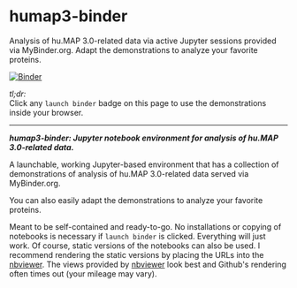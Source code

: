 # humap3-binder
Analysis of hu.MAP 3.0-related data via active Jupyter sessions provided via MyBinder.org. Adapt the demonstrations to analyze your favorite proteins.

[![Binder](https://mybinder.org/badge_logo.svg)](https://mybinder.org/v2/gh/fomightez/humap3-binder/main?urlpath=%2Fnotebooks%2Findex.ipynb)


*tl;dr:*  
Click any `launch binder` badge on this page to use the demonstrations inside your browser.

------


***humap3-binder:  Jupyter notebook environment for analysis of hu.MAP 3.0-related data.***

A launchable, working Jupyter-based environment that has a collection of demonstrations of analysis of hu.MAP 3.0-related data served via MyBinder.org.

You can also easily adapt the demonstrations to analyze your favorite proteins.

Meant to be self-contained and ready-to-go. No installations or copying of notebooks is necessary if `launch binder` is clicked. Everything will just work. Of course, static versions of the notebooks can also be used. I recommend rendering the static versions by placing the URLs into the [nbviewer](https://nbviewer.jupyter.org/). The views provided by [nbviewer](https://nbviewer.jupyter.org/) look best and Github's rendering often times out (your mileage may vary).

